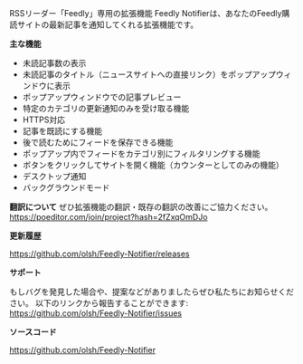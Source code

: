 RSSリーダー「Feedly」専用の拡張機能
Feedly Notifierは、あなたのFeedly購読サイトの最新記事を通知してくれる拡張機能です。

**主な機能**

- 未読記事数の表示
- 未読記事のタイトル（ニュースサイトへの直接リンク）をポップアップウィンドウに表示
- ポップアップウィンドウでの記事プレビュー
- 特定のカテゴリの更新通知のみを受け取る機能
- HTTPS対応
- 記事を既読にする機能
- 後で読むためにフィードを保存できる機能
- ポップアップ内でフィードをカテゴリ別にフィルタリングする機能
- ボタンをクリックしてサイトを開く機能（カウンターとしてのみの機能）
- デスクトップ通知
- バックグラウンドモード

**翻訳について**
ぜひ拡張機能の翻訳・既存の翻訳の改善にご協力ください。
https://poeditor.com/join/project?hash=2fZxqOmDJo

**更新履歴**

https://github.com/olsh/Feedly-Notifier/releases

**サポート**

もしバグを発見した場合や、提案などがありましたらぜひ私たちにお知らせください。
以下のリンクから報告することができます:
https://github.com/olsh/Feedly-Notifier/issues

**ソースコード**

https://github.com/olsh/Feedly-Notifier